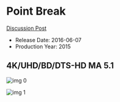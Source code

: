 # Point Break

[Discussion Post](https://www.avsforum.com/threads/bass-eq-for-filtered-movies.2995212/post-59850624)

* Release Date: 2016-06-07
* Production Year: 2015

## 4K/UHD/BD/DTS-HD MA 5.1

![img 0](https://i.imgur.com/u79LyMC.jpg)

![img 1](https://i.imgur.com/eSNQt8l.png)

